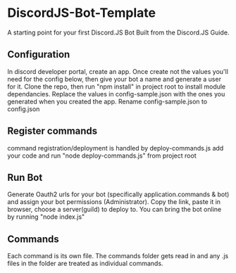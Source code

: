# DiscordJS-Bot-Template

A starting point for your first Discord.JS Bot
Built from the Discord.JS Guide.

## Configuration

In discord developer portal, create an app. Once create not the values you'll need for the config below,
then give your bot a name and generate a user for it.
Clone the repo, then run "npm install" in project root to install module dependancies.
Replace the values in config-sample.json with the ones you generated when you created the app.
Rename config-sample.json to config.json

## Register commands

command registration/deployment is handled by deploy-commands.js
add your code and run "node deploy-commands.js" from project root

## Run Bot

Generate Oauth2 urls for your bot (specifically application.commands & bot) and
assign your bot permissions (Administrator). Copy the link, paste it in browser,
choose a server(guild) to deploy to.
You can bring the bot online by running "node index.js"

## Commands

Each command is its own file. The commands folder gets read in and any .js files in the folder are treated as individual commands.
